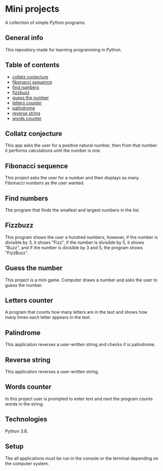 # Mini projects
A collection of simple Python programs.

## General info
This repository made for learning programming in Python.

## Table of contents
* [collatz conjecture](#Collatz-conjecture)
* [fibonacci sequence](#Fibonacci-sequence)
* [find numbers](#Find-numbers)
* [fizzbuzz](#Fizzbuzz)
* [guess the number](#Guess-the-number)
* [letters counter](#Letters-counter)
* [palindrome](#Palindrome)
* [reverse string](#Reverse-string)
* [words counter](#Words-counter)

## Collatz conjecture
This app asks the user for a positive natural number, then from that number it performs calculations until the number is one.

## Fibonacci sequence
This project asks the user for a number and then displays as many Fibonacci numbers as the user wanted.

## Find numbers
The program that finds the smallest and largest numbers in the list.

## Fizzbuzz
This program shows the user a hundred numbers, however, if the number is divisible by 3, it shows "Fizz", if the number is divisible by 5, it shows "Buzz", and if the number is divisible by 3 and 5, the program shows "FizzBuzz".

## Guess the number
This project is a mini game. Computer draws a number and asks the user to guess the number.

## Letters counter
A program that counts how many letters are in the text and shows how many times each letter appears in the text.

## Palindrome
This application reverses a user-written string and checks if is palindrome.

## Reverse string
This application reverses a user-written string.

## Words counter
In this project user is prompted to enter text and next the program counts words in the string.

## Technologies
Python 3.8.

## Setup
The all applications must be run in the console or the terminal depending on the computer system.